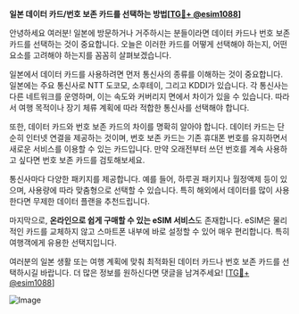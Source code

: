 **일본 데이터 카드/번호 보존 카드를 선택하는 방법[[TG💪+ @esim1088](https://t.me/s/esim1088)]**

안녕하세요 여러분! 일본에 방문하거나 거주하시는 분들이라면 데이터 카드나 번호 보존 카드를 선택하는 것이 중요합니다. 오늘은 이러한 카드를 어떻게 선택해야 하는지, 어떤 요소를 고려해야 하는지를 꼼꼼히 살펴보겠습니다.

일본에서 데이터 카드를 사용하려면 먼저 통신사의 종류를 이해하는 것이 중요합니다. 일본에는 주요 통신사로 NTT 도코모, 소후테이, 그리고 KDDI가 있습니다. 각 통신사는 다른 네트워크를 운영하며, 이는 속도와 커버리지 면에서 차이가 있을 수 있습니다. 따라서 여행 목적이나 장기 체류 계획에 따라 적합한 통신사를 선택해야 합니다.

또한, 데이터 카드와 번호 보존 카드의 차이를 명확히 알아야 합니다. 데이터 카드는 단순히 인터넷 연결을 제공하는 것이며, 번호 보존 카드는 기존 휴대폰 번호를 유지하면서 새로운 서비스를 이용할 수 있는 카드입니다. 만약 오래전부터 쓰던 번호를 계속 사용하고 싶다면 번호 보존 카드를 검토해보세요.

통신사마다 다양한 패키지를 제공합니다. 예를 들어, 하루권 패키지나 월정액제 등이 있으며, 사용량에 따라 맞춤형으로 선택할 수 있습니다. 특히 해외에서 데이터를 많이 사용한다면 무제한 데이터 플랜을 추천드립니다.

마지막으로, **온라인으로 쉽게 구매할 수 있는 eSIM 서비스**도 존재합니다. eSIM은 물리적인 카드를 교체하지 않고 스마트폰 내부에 바로 설정할 수 있어 매우 편리합니다. 특히 여행객에게 유용한 선택지입니다.

여러분의 일본 생활 또는 여행 계획에 맞춰 최적화된 데이터 카드나 번호 보존 카드를 선택하시길 바랍니다. 더 많은 정보를 원하신다면 댓글을 남겨주세요! [[TG💪+ @esim1088](https://t.me/s/esim1088)]

![Image](https://i.postimg.cc/Y0z9fWf4/image.png)